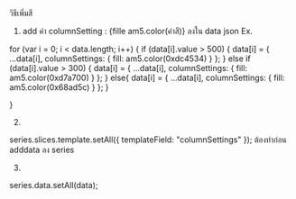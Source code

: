 วิธีเพิ่มสี
1. add ค่า columnSetting : {fille am5.color(ค่าสี)} ลงใน data json
Ex.

for (var i = 0; i < data.length; i++) {
    if (data[i].value > 500) {
        data[i] = {
            ...data[i],
            columnSettings: {
                fill: am5.color(0xdc4534)
            }
        };
    } else if (data[i].value > 300) {
        data[i] = {
            ...data[i],
            columnSettings: {
                fill: am5.color(0xd7a700)
            }
        };
    }
    else{
        data[i] = {
            ...data[i],
            columnSettings: {
                fill: am5.color(0x68ad5c)
            }
        };
    }

}

2.
series.slices.template.setAll({
    templateField: "columnSettings"
}); ต้องทำก่อน adddata ลง series

3.
series.data.setAll(data);
